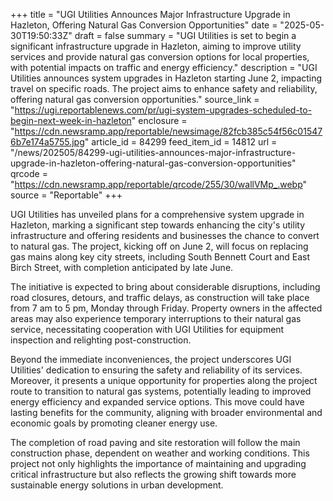 +++
title = "UGI Utilities Announces Major Infrastructure Upgrade in Hazleton, Offering Natural Gas Conversion Opportunities"
date = "2025-05-30T19:50:33Z"
draft = false
summary = "UGI Utilities is set to begin a significant infrastructure upgrade in Hazleton, aiming to improve utility services and provide natural gas conversion options for local properties, with potential impacts on traffic and energy efficiency."
description = "UGI Utilities announces system upgrades in Hazleton starting June 2, impacting travel on specific roads. The project aims to enhance safety and reliability, offering natural gas conversion opportunities."
source_link = "https://ugi.reportablenews.com/pr/ugi-system-upgrades-scheduled-to-begin-next-week-in-hazleton"
enclosure = "https://cdn.newsramp.app/reportable/newsimage/82fcb385c54f56c015476b7e174a5755.jpg"
article_id = 84299
feed_item_id = 14812
url = "/news/202505/84299-ugi-utilities-announces-major-infrastructure-upgrade-in-hazleton-offering-natural-gas-conversion-opportunities"
qrcode = "https://cdn.newsramp.app/reportable/qrcode/255/30/wallVMp_.webp"
source = "Reportable"
+++

<p>UGI Utilities has unveiled plans for a comprehensive system upgrade in Hazleton, marking a significant step towards enhancing the city's utility infrastructure and offering residents and businesses the chance to convert to natural gas. The project, kicking off on June 2, will focus on replacing gas mains along key city streets, including South Bennett Court and East Birch Street, with completion anticipated by late June.</p><p>The initiative is expected to bring about considerable disruptions, including road closures, detours, and traffic delays, as construction will take place from 7 am to 5 pm, Monday through Friday. Property owners in the affected areas may also experience temporary interruptions to their natural gas service, necessitating cooperation with UGI Utilities for equipment inspection and relighting post-construction.</p><p>Beyond the immediate inconveniences, the project underscores UGI Utilities' dedication to ensuring the safety and reliability of its services. Moreover, it presents a unique opportunity for properties along the project route to transition to natural gas systems, potentially leading to improved energy efficiency and expanded service options. This move could have lasting benefits for the community, aligning with broader environmental and economic goals by promoting cleaner energy use.</p><p>The completion of road paving and site restoration will follow the main construction phase, dependent on weather and working conditions. This project not only highlights the importance of maintaining and upgrading critical infrastructure but also reflects the growing shift towards more sustainable energy solutions in urban development.</p>
